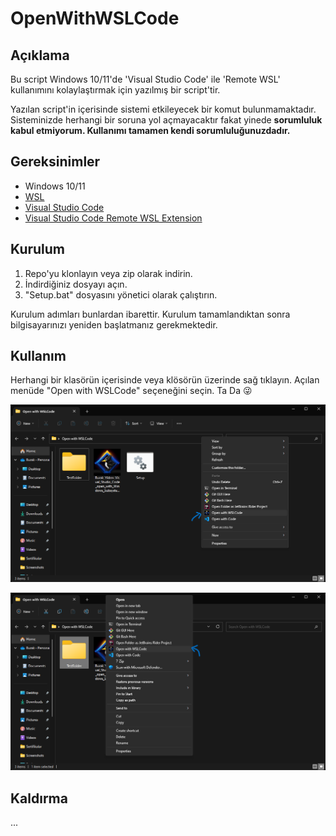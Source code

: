 # OpenWithWSLCode

## Açıklama
Bu script Windows 10/11'de 'Visual Studio Code' ile 'Remote WSL' kullanımını kolaylaştırmak için yazılmış bir script'tir.

Yazılan script'in içerisinde sistemi etkileyecek bir komut bulunmamaktadır. 
Sisteminizde herhangi bir soruna yol açmayacaktır fakat yinede **sorumluluk kabul etmiyorum. Kullanımı tamamen kendi sorumluluğunuzdadır.**

## Gereksinimler
- Windows 10/11
- [WSL](https://docs.microsoft.com/en-us/windows/wsl/install-win10)
- [Visual Studio Code](https://code.visualstudio.com/)
- [Visual Studio Code Remote WSL Extension](https://marketplace.visualstudio.com/items?itemName=ms-vscode-remote.remote-wsl)

## Kurulum
1. Repo'yu klonlayın veya zip olarak indirin.
2. İndirdiğiniz dosyayı açın.
3. "Setup.bat" dosyasını yönetici olarak çalıştırın.

Kurulum adımları bunlardan ibarettir. Kurulum tamamlandıktan sonra bilgisayarınızı yeniden başlatmanız gerekmektedir.

## Kullanım
Herhangi bir klasörün içerisinde veya klösörün üzerinde sağ tıklayın. Açılan menüde "Open with WSLCode" seçeneğini seçin. Ta Da :stuck_out_tongue_winking_eye:

![Mevcut klasör içerisinde sağ tıklama](https://github.com/burak-yldrm/OpenWithWSLCode/blob/main/img/1.png)

![Klasör üzerinde sağ tıklama](https://github.com/burak-yldrm/OpenWithWSLCode/blob/main/img/2.png)

## Kaldırma
...
